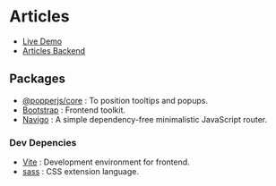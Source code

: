 # Articles
- [Live Demo](https://articles-gold.vercel.app)
- [Articles Backend](https://github.com/umutgueler/articles-backend)

## Packages
- [@popperjs/core](https://www.npmjs.com/package/@popperjs/core) : To position tooltips and popups.
- [Bootstrap](https://www.npmjs.com/package/bootstrap) : Frontend toolkit.
- [Navigo](https://www.npmjs.com/package/navigo) : A simple dependency-free minimalistic JavaScript router.
### Dev Depencies
- [Vite](https://www.npmjs.com/package/vite) : Development environment for frontend.
- [sass](https://www.npmjs.com/package/sass) : CSS extension language.
